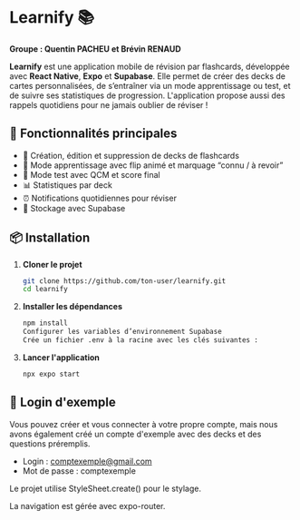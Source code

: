 # Learnify 📚

**Groupe : Quentin PACHEU et Brévin RENAUD**

**Learnify** est une application mobile de révision par flashcards, développée avec **React Native**, **Expo** et **Supabase**. Elle permet de créer des decks de cartes personnalisées, de s’entraîner via un mode apprentissage ou test, et de suivre ses statistiques de progression. L'application propose aussi des rappels quotidiens pour ne jamais oublier de réviser !

## 🚀 Fonctionnalités principales

- 📖 Création, édition et suppression de decks de flashcards
- 🧠 Mode apprentissage avec flip animé et marquage “connu / à revoir”
- 📝 Mode test avec QCM et score final
- 📊 Statistiques par deck
- ⏰ Notifications quotidiennes pour réviser
- 🔁 Stockage avec Supabase


## 📦 Installation

1. **Cloner le projet**  
   ```bash
   git clone https://github.com/ton-user/learnify.git
   cd learnify
   ```

2. **Installer les dépendances**  

   ```bash
   npm install
   Configurer les variables d’environnement Supabase
   Crée un fichier .env à la racine avec les clés suivantes :
   ```

3. **Lancer l'application**  

   ```bash
   npx expo start
   ```

## 📖 Login d'exemple

Vous pouvez créer et vous connecter à votre propre compte, mais nous avons également créé un compte d'exemple avec des decks et des questions préremplis.

- Login : comptexemple@gmail.com
- Mot de passe : comptexemple



Le projet utilise StyleSheet.create() pour le stylage.

La navigation est gérée avec expo-router.
